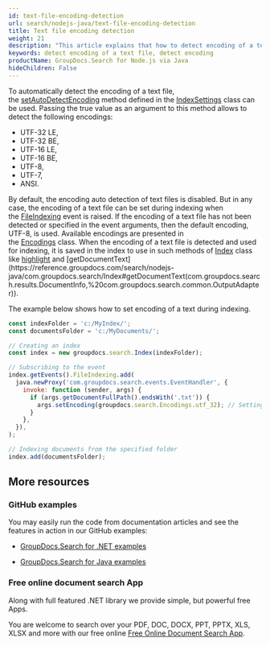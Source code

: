```yaml
---
id: text-file-encoding-detection
url: search/nodejs-java/text-file-encoding-detection
title: Text file encoding detection
weight: 21
description: "This article explains that how to detect encoding of a text file automatically in Java."
keywords: detect encoding of a text file, detect encoding
productName: GroupDocs.Search for Node.js via Java
hideChildren: False
---
```

To automatically detect the encoding of a text file, the [setAutoDetectEncoding](https://reference.groupdocs.com/search/nodejs-java/com.groupdocs.search/IndexSettings#setAutoDetectEncoding(boolean)) method defined in the [IndexSettings](https://reference.groupdocs.com/search/nodejs-java/com.groupdocs.search/IndexSettings) class can be used. Passing the true value as an argument to this method allows to detect the following encodings:

*   UTF-32 LE,
*   UTF-32 BE,
*   UTF-16 LE,
*   UTF-16 BE,
*   UTF-8,
*   UTF-7,
*   ANSI.

By default, the encoding auto detection of text files is disabled. But in any case, the encoding of a text file can be set during indexing when the [FileIndexing](https://reference.groupdocs.com/search/nodejs-java/com.groupdocs.search.events/EventHub#FileIndexing) event is raised. If the encoding of a text file has not been detected or specified in the event arguments, then the default encoding, UTF-8, is used. Available encodings are presented in the [Encodings](https://reference.groupdocs.com/search/nodejs-java/com.groupdocs.search.common/Encodings) class. When the encoding of a text file is detected and used for indexing, it is saved in the index to use in such methods of [Index](https://reference.groupdocs.com/search/nodejs-java/com.groupdocs.search/Index) class like [highlight](https://reference.groupdocs.com/search/nodejs-java/com.groupdocs.search/Index#highlight(com.groupdocs.search.results.FoundDocument,%20com.groupdocs.search.highlighters.Highlighter)) and [getDocumentText](https://reference.groupdocs.com/search/nodejs-java/com.groupdocs.search/Index#getDocumentText(com.groupdocs.search.results.DocumentInfo,%20com.groupdocs.search.common.OutputAdapter)).

The example below shows how to set encoding of a text during indexing.

```javascript
const indexFolder = 'c:/MyIndex/';
const documentsFolder = 'c:/MyDocuments/';

// Creating an index
const index = new groupdocs.search.Index(indexFolder);

// Subscribing to the event
index.getEvents().FileIndexing.add(
  java.newProxy('com.groupdocs.search.events.EventHandler', {
    invoke: function (sender, args) {
      if (args.getDocumentFullPath().endsWith('.txt')) {
        args.setEncoding(groupdocs.search.Encodings.utf_32); // Setting encoding for each text file
      }
    },
  }),
);

// Indexing documents from the specified folder
index.add(documentsFolder);
```

## More resources

### GitHub examples

You may easily run the code from documentation articles and see the features in action in our GitHub examples:

*   [GroupDocs.Search for .NET examples](https://github.com/groupdocs-search/GroupDocs.Search-for-.NET)
    
*   [GroupDocs.Search for Java examples](https://github.com/groupdocs-search/GroupDocs.Search-for-Java)
    

### Free online document search App

Along with full featured .NET library we provide simple, but powerful free Apps.

You are welcome to search over your PDF, DOC, DOCX, PPT, PPTX, XLS, XLSX and more with our free online [Free Online Document Search App](https://products.groupdocs.app/search).
